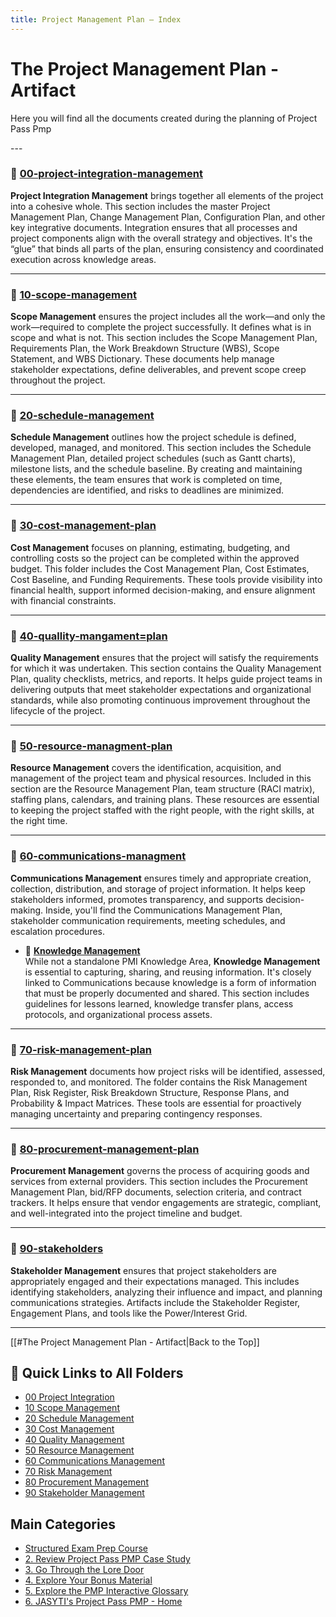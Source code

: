 ```yaml
---
title: Project Management Plan – Index
---
```

# The Project Management Plan - Artifact
Here you will find all the documents created during the planning of Project Pass Pmp

\---
### 📁 [00-project-integration-management](repositories/r30-project-pass-pmp/contents/00-project-pass-pmp/00-project-integration-management/index.md)

**Project Integration Management** brings together all elements of the project into a cohesive whole. This section includes the master Project Management Plan, Change Management Plan, Configuration Plan, and other key integrative documents. Integration ensures that all processes and project components align with the overall strategy and objectives. It's the “glue” that binds all parts of the plan, ensuring consistency and coordinated execution across knowledge areas.

---

### 📁 [10-scope-management](repositories/r30-project-pass-pmp/contents/00-project-pass-pmp/10-scope-management/index.md)

**Scope Management** ensures the project includes all the work—and only the work—required to complete the project successfully. It defines what is in scope and what is not. This section includes the Scope Management Plan, Requirements Plan, the Work Breakdown Structure (WBS), Scope Statement, and WBS Dictionary. These documents help manage stakeholder expectations, define deliverables, and prevent scope creep throughout the project.

---

### 📁 [20-schedule-management](./20-schedule-management/index.md)

**Schedule Management** outlines how the project schedule is defined, developed, managed, and monitored. This section includes the Schedule Management Plan, detailed project schedules (such as Gantt charts), milestone lists, and the schedule baseline. By creating and maintaining these elements, the team ensures that work is completed on time, dependencies are identified, and risks to deadlines are minimized.

---

### 📁 [30-cost-management-plan](./30-cost-management-plan/index.md)

**Cost Management** focuses on planning, estimating, budgeting, and controlling costs so the project can be completed within the approved budget. This folder includes the Cost Management Plan, Cost Estimates, Cost Baseline, and Funding Requirements. These tools provide visibility into financial health, support informed decision-making, and ensure alignment with financial constraints.

---

### 📁 [40-quallity-mangament=plan](./40-quallity-mangament=plan/index.md)

**Quality Management** ensures that the project will satisfy the requirements for which it was undertaken. This section contains the Quality Management Plan, quality checklists, metrics, and reports. It helps guide project teams in delivering outputs that meet stakeholder expectations and organizational standards, while also promoting continuous improvement throughout the lifecycle of the project.

---

### 📁 [50-resource-managment-plan](repositories/r30-project-pass-pmp/contents/00-project-pass-pmp/50-resource-managment-plan/index.md)

**Resource Management** covers the identification, acquisition, and management of the project team and physical resources. Included in this section are the Resource Management Plan, team structure (RACI matrix), staffing plans, calendars, and training plans. These resources are essential to keeping the project staffed with the right people, with the right skills, at the right time.

---

### 📁 [60-communications-managment](./60-communications-managment/index.md)

**Communications Management** ensures timely and appropriate creation, collection, distribution, and storage of project information. It helps keep stakeholders informed, promotes transparency, and supports decision-making. Inside, you'll find the Communications Management Plan, stakeholder communication requirements, meeting schedules, and escalation procedures.

- 📂 **[Knowledge Management](./20-knowledge-management-plan/index.md)**  
  While not a standalone PMI Knowledge Area, **Knowledge Management** is essential to capturing, sharing, and reusing information. It's closely linked to Communications because knowledge is a form of information that must be properly documented and shared. This section includes guidelines for lessons learned, knowledge transfer plans, access protocols, and organizational process assets.

---

### 📁 [70-risk-management-plan](repositories/r30-project-pass-pmp/contents/00-project-pass-pmp/70-risk-management-plan/index.md)

**Risk Management** documents how project risks will be identified, assessed, responded to, and monitored. The folder contains the Risk Management Plan, Risk Register, Risk Breakdown Structure, Response Plans, and Probability & Impact Matrices. These tools are essential for proactively managing uncertainty and preparing contingency responses.

---

### 📁 [80-procurement-management-plan](repositories/r30-project-pass-pmp/contents/00-project-pass-pmp/80-procurement-management-plan/index.md)

**Procurement Management** governs the process of acquiring goods and services from external providers. This section includes the Procurement Management Plan, bid/RFP documents, selection criteria, and contract trackers. It helps ensure that vendor engagements are strategic, compliant, and well-integrated into the project timeline and budget.

---

### 📁 [90-stakeholders](repositories/r30-project-pass-pmp/contents/00-project-pass-pmp/90-stakeholders/index.md)

**Stakeholder Management** ensures that project stakeholders are appropriately engaged and their expectations managed. This includes identifying stakeholders, analyzing their influence and impact, and planning communications strategies. Artifacts include the Stakeholder Register, Engagement Plans, and tools like the Power/Interest Grid.

---
[[#The Project Management Plan - Artifact|Back to the Top]]
## 🔁 Quick Links to All Folders

- [00 Project Integration](../00-project-integration-management/index.md)
- [10 Scope Management](03-case-study/3-plan/1-artifacts/10-scope-management/index.md)
- [20 Schedule Management](../20-schedule-management/index.md)
- [30 Cost Management](../30-cost-management-plan/index.md)
- [40 Quality Management](03-case-study/3-plan/1-artifacts/40-quality-management-plan/index.md)
- [50 Resource Management](../50-resource-management-plan/index.md)
- [60 Communications Management](../60-communications-management-plan/index.md)
- [70 Risk Management](03-case-study/3-plan/1-artifacts/70-risk-management-plan/index.md)
- [80 Procurement Management](03-case-study/3-plan/1-artifacts/80-procurement-management-plan/index.md)
- [90 Stakeholder Management](03-case-study/3-plan/1-artifacts/90-stakeholders/index.md)
##  Main Categories
- [Structured Exam Prep Course](02-structured/index.md)
- [2. Review Project Pass PMP Case Study](03-case-study/3-plan/1-artifacts/index.md)
- [3. Go Through the Lore Door](04-the-lore-door/index.md)
- [4. Explore Your Bonus Material](05-bonus/index.md)
- [5. Explore the PMP Interactive Glossary](2-glossary.md)
- [6. JASYTI's Project Pass PMP - Home](index.md)

